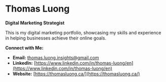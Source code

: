 # **Thomas Luong**

**Digital Marketing Strategist**

This is my digital marketing portfolio, showcasing my skills and experience in helping businesses achieve their online goals. 


**Connect with Me:**

* **Email:** thomas.luong.insights@gmail.com
* **LinkedIn:** [https://www.linkedin.com/in/thomas-luong/en](https://www.linkedin.com/in/thomas-luong/en)
* **Website:** [https://thomasluong.ca/](https://thomasluong.ca/)

